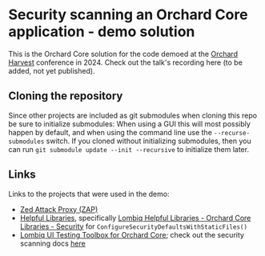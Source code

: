 # Security scanning an Orchard Core application - demo solution

This is the Orchard Core solution for the code demoed at the [Orchard Harvest](https://orchardcore.net/harvest) conference in 2024. Check out the talk's recording here (to be added, not yet published).

## Cloning the repository

Since other projects are included as git submodules when cloning this repo be sure to initialize submodules: When using a GUI this will most possibly happen by default, and when using the command line use the `--recurse-submodules` switch. If you cloned without initializing submodules, then you can run `git submodule update --init --recursive` to initialize them later.

## Links

Links to the projects that were used in the demo:

- [Zed Attack Proxy (ZAP)](https://www.zaproxy.org/)
- [Helpful Libraries](https://github.com/Lombiq/Helpful-Libraries), specifically [Lombiq Helpful Libraries - Orchard Core Libraries - Security](https://github.com/Lombiq/Helpful-Libraries/blob/dev/Lombiq.HelpfulLibraries.OrchardCore/Docs/Security.md) for `ConfigureSecurityDefaultsWithStaticFiles()`
- [Lombiq UI Testing Toolbox for Orchard Core](https://github.com/Lombiq/UI-Testing-Toolbox); check out the security scanning docs [here](https://github.com/Lombiq/UI-Testing-Toolbox/blob/dev/Lombiq.Tests.UI/Docs/SecurityScanning.md)
